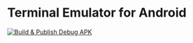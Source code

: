 # Terminal Emulator for Android

[![Build & Publish Debug APK](https://github.com/zhangfuwen/Android-Terminal-Emulator/actions/workflows/android.yml/badge.svg)](https://github.com/zhangfuwen/Android-Terminal-Emulator/actions/workflows/android.yml)

